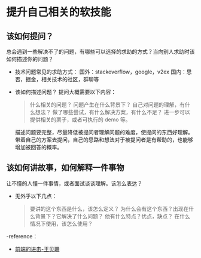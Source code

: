 # 提升自己相关的软技能

## 该如何提问？

总会遇到一些解决不了的问题，有哪些可以选择的求助的方式？当向别人求助时该如何描述你的问题？

- 技术问题常见的求助方式：
  国外：stackoverflow，google，v2ex
  国内：思否，掘金，相关技术的社区，群聊等
- 该如何描述问题？
  提问大概需要以下内容：

  > 什么相关的问题？
  > 问题产生在什么背景下？
  > 自己对问题的理解，有什么想法？
  > 做了哪些尝试，有什么解决方案，有什么不足？
  > 进一步可以提供相关的栗子，或者可执行的 demo 等。

  描述问题要完整，尽量降低被提问者理解问题的难度，使提问的东西好理解。
  带着自己的方案去提问，自己的思路和想法对于被提问者是有帮助的，也能够增加被回答的概率。

## 该如何讲故事，如何解释一件事物

让不懂的人懂一件事情，或者面试谈谈理解。该怎么表达？

- 无外乎以下几点：

  > 要讲的这个东西是什么，该怎么定义？
  > 为什么会有这个东西？出现在什么背景下？它解决了什么问题？
  > 他有什么特点？优点，缺点？
  > 在什么情况下使用，该怎么使用？

-reference：

- [前端的进击-王贝珊](https://www.ituring.com.cn/book/2942)
